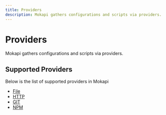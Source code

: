 ```yaml
---
title: Providers
description: Mokapi gathers configurations and scripts via providers.
---
```


# Providers

Mokapi gathers configurations and scripts via providers.

## Supported Providers

Below is the list of supported providers in Mokapi

- [File](/docs/configuration/providers/file.md)
- [HTTP](/docs/configuration/providers/http.md)
- [GIT](/docs/configuration/providers/git.md)
- [NPM](/docs/configuration/providers/npm.md)
